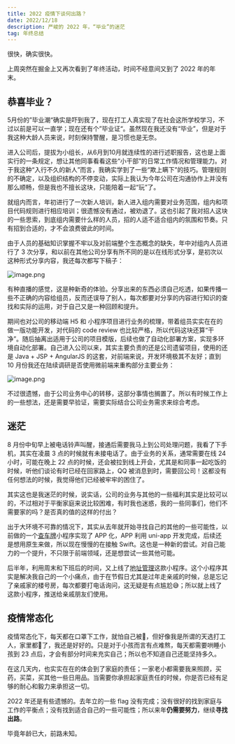 ```yaml
---
title: 2022 疫情下谈何出路？
date: 2022/12/18
description: 严峻的 2022 年，“毕业”的迷茫
tag: 年终总结
---
```


很快，确实很快。

上周突然在掘金上又再次看到了年终活动，时间不经意间又到了 2022 年的年末。

## 恭喜毕业？

5月份的”毕业潮“确实是吓到我了，现在打工人真实现了在社会这所学校学习，不过以前是可以一直学；现在还有个”毕业证“。虽然现在我还没有“毕业”，但是对于我这种大龄人员来说，时刻保持警醒，是习惯也是无奈。

进入公司后，提拔为小组长，从6月到10月就连续性的进行述职报告，这也是上面实行的一条规定，想让其他同事看看这些“小干部”的日常工作情况和管理能力。对于我这种“入行不久的新人”而言，我确实学到了一些“欺上瞒下”的技巧。管理规则的不确定，以及组织结构的不停变动，实际上我认为今年公司在沟通协作上并没有那么顺畅，但是我也不擅长这块，只能陪着一起“玩”了。

就组内而言，年初进行了一次新人培训，新人进入组内需要对业务范围，组内和项目代码规则进行相应培训；很遗憾没有通过，被劝退了。这也引起了我对招人这块的一些思索，到底组内需要什么样的人员，招的人适不适合组内的氛围和节奏。只有招到合适的，才不会浪费彼此的时间。

由于人员的基础知识掌握不牢以及对前端整个生态概念的缺失，年中对组内人员进行了 3 次分享，和以前在其他公司分享有所不同的是以在线形式分享，是初次以这种形式分享内容，我还每次都写下稿子：

![image.png](https://p6-juejin.byteimg.com/tos-cn-i-k3u1fbpfcp/fc77e0b6d68d4ea196dcd6418bbc95bb~tplv-k3u1fbpfcp-watermark.image?)

有种直播的感觉，这是种新奇的体验。分享出来的东西必须自己吃透，如果传播一些不正确的内容给组员，反而还误导了别人，每次都要对分享的内容进行知识的查找和实际的运用，对于自己又是一种回顾和提升。

期间也对公司的移动端 H5 和 小程序项目进行业务的梳理，带着组员实实在在的做一版功能开发，对代码的 code review 也比较严格，所以代码这块还算“干净”。随后抽离出适用于公司的项目模版，后续也做了自动化部署方案，实现多环境自动化部署。自己进入公司以来，其实主要负责的还是公司遗留项目，使用的还是 Java + JSP + AngularJS 的这套，对前端来说，开发环境极其不友好；直到 10 月份我还在陆续调研是否使用微前端来重构部分主要业务：

![image.png](https://p9-juejin.byteimg.com/tos-cn-i-k3u1fbpfcp/ae2a1ae8126a493b8e5159095fdc2a46~tplv-k3u1fbpfcp-watermark.image?)

不过很遗憾，由于公司业务中心的转移，这部分事情也搁置了。所以有时候工作上的一些想法，还是需要早验证，需要实际结合公司业务需求来综合考虑。

## 迷茫

8 月份中旬早上被电话铃声叫醒，接通后需要我马上到公司处理问题，我看了下手机，其实在凌晨 3 点的时候就有未接电话了。由于业务的关系，通常需要在线 24 小时，可能在晚上 22 点的时候，还会被拉到线上开会，尤其是和同事一起吃饭的时候，听他们谈论有时已经在回家路上，QQ 被消息到时，需要回公司！这都没有任何想法的时候，我觉得他们已经被牢牢的困住了。

其实这也是我迷茫的时候，说实话，公司的业务与其他的一些福利其实是比较可以的，不过相对于平衡家庭来说比较困难，有时我也迷惑，我的一些同事们，他们不需要家的吗？是否真的值的这样的付出？

出于大环境不可靠的情况下，其实从去年就开始寻找自己的其他的一些可能性，以前做的一个[查车牌](https://imondo.cn/files/apps/car/)小程序实现了 APP 化，APP 利用 uni-app 开发完成，后续还是想用原生来做，所以现在慢慢的在接触 Swift。这也是一种新的尝试。对自己能力的一个提升，不只限于前端领域，还是想尝试一些其他可能。

后半年，利用周末和下班后的时间，又上线了[地址管理](https://p1-juejin.byteimg.com/tos-cn-i-k3u1fbpfcp/e074e4c045654722a6f3a36c81fe3231~tplv-k3u1fbpfcp-zoom-in-crop-mark:3024:0:0:0.awebp?)这款小程序。这个小程序其实是解决我自己的一个小痛点，由于在节假日尤其是过年走亲戚的时候，总是忘记了亲戚家的楼号房，每次都要打电话询问，这无疑是有点尴尬😅；所以就上线了这款小程序，推送给亲戚朋友们使用。



## 疫情常态化

疫情常态化下，每天都在口罩下工作，就怕自己被🐑，但好像我是所谓的天选打工人，家里都🐑了，我还是好好的。只是对于小孩而言有点难熬，每天都需要哄睡小孩到 23 点后，才会有部分时间来充实自己；所以也不知道自己还能坚持多久。

在这几天内，也实实在在的体会到了家庭的责任；一家老小都需要我来照顾，买药，买菜，买其他一些日用品。当需要你承担起家庭责任的时候，你是否已经有足够的耐心和毅力来承担这一切。

2022 年还是有些遗憾的。去年立的一些 flag 没有完成；没有很好的找到家庭与工作的平衡点；没有找到适合自己的一些可能性；所以来年**仍需要努力**，继续**寻找出路**。

毕竟年龄已大，前路未知。
